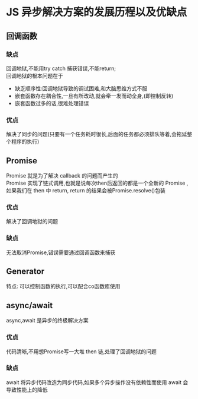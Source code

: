 # JS 异步解决方案的发展历程以及优缺点

## 回调函数

### 缺点

回调地狱,不能用try catch 捕获错误,不能return; <br/>
回调地狱的根本问题在于
- 缺乏顺序性:回调地狱导致的调试困难,和大脑思维方式不服
- 嵌套函数存在耦合性,一旦有所改动,就会牵一发而动全身,(即控制反转)
- 嵌套函数过多的话,很难处理错误

### 优点

解决了同步的问题(只要有一个任务耗时很长,后面的任务都必须排队等着,会拖延整个程序的执行)

## Promise 

Promise 就是为了解决 callback 的问题而产生的 <br/>
Promise 实现了链式调用,也就是说每次then后返回的都是一个全新的 Promise , 如果我们在 then 中 return, return 的结果会被Promise.resolve()包装

### 优点

解决了回调地狱的问题

### 缺点

无法取消Promise,错误需要通过回调函数来捕获

## Generator

特点: 可以控制函数的执行,可以配合co函数库使用

## async/await

async,await 是异步的终极解决方案

### 优点

代码清晰,不用想Promise写一大堆 then 链,处理了回调地狱的问题

### 缺点

await 将异步代码改造为同步代码,如果多个异步操作没有依赖性而使用 await 会导致性能上的降低

